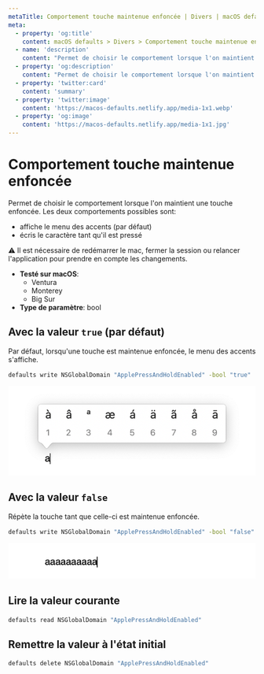 ```yaml
---
metaTitle: Comportement touche maintenue enfoncée | Divers | macOS defaults
meta:
  - property: 'og:title'
    content: macOS defaults > Divers > Comportement touche maintenue enfoncée
  - name: 'description'
    content: "Permet de choisir le comportement lorsque l'on maintient une touche enfoncée. Les deux comportements possibles sont:\n\n- affiche le menu des accents (par défaut)\n- écris le caractère tant qu'il est pressé\n\n⚠️ Il est nécessaire de redémarrer le mac, fermer la session ou relancer l'application pour prendre en compte les\nchangements.\n"
  - property: 'og:description'
    content: "Permet de choisir le comportement lorsque l'on maintient une touche enfoncée. Les deux comportements possibles sont:\n\n- affiche le menu des accents (par défaut)\n- écris le caractère tant qu'il est pressé\n\n⚠️ Il est nécessaire de redémarrer le mac, fermer la session ou relancer l'application pour prendre en compte les\nchangements.\n"
  - property: 'twitter:card'
    content: 'summary'
  - property: 'twitter:image'
    content: 'https://macos-defaults.netlify.app/media-1x1.webp'
  - property: 'og:image'
    content: 'https://macos-defaults.netlify.app/media-1x1.jpg'
---
```


# Comportement touche maintenue enfoncée

Permet de choisir le comportement lorsque l'on maintient une touche enfoncée. Les deux comportements possibles sont:

- affiche le menu des accents (par défaut)
- écris le caractère tant qu'il est pressé

⚠️ Il est nécessaire de redémarrer le mac, fermer la session ou relancer l'application pour prendre en compte les
changements.

<!-- break lists -->

- **Testé sur macOS**:
  - Ventura
  - Monterey
  - Big Sur
- **Type de paramètre**: bool

## Avec la valeur `true` (par défaut)

Par défaut, lorsqu'une touche est maintenue enfoncée, le menu des accents s'affiche.

```bash
defaults write NSGlobalDomain "ApplePressAndHoldEnabled" -bool "true"
```

<img
  src="./misc-ApplePressAndHoldEnabled-true.png"
  alt="Exemple avec la valeur true"
  width="696" height="252" style="height: auto"
/>

## Avec la valeur `false`

Répète la touche tant que celle-ci est maintenue enfoncée.

```bash
defaults write NSGlobalDomain "ApplePressAndHoldEnabled" -bool "false"
```

<img
  src="./misc-ApplePressAndHoldEnabled-false.png"
  alt="Exemple avec la valeur false"
  width="696" height="252" style="height: auto"
/>

## Lire la valeur courante

```bash
defaults read NSGlobalDomain "ApplePressAndHoldEnabled"
```

## Remettre la valeur à l'état initial

```bash
defaults delete NSGlobalDomain "ApplePressAndHoldEnabled"
```
